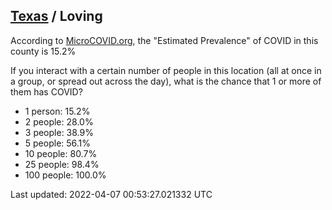 
## [Texas](/united-states/texas) / Loving

According to [MicroCOVID.org](http://microcovid.org),
the "Estimated Prevalence" of COVID in this county is 15.2%

If you interact with a certain number of people in this location
(all at once in a group, or spread out across the day), what is the chance that
1 or more of them has COVID?

- 1 person: 15.2%
- 2 people: 28.0%
- 3 people: 38.9%
- 5 people: 56.1%
- 10 people: 80.7%
- 25 people: 98.4%
- 100 people: 100.0%

Last updated: 2022-04-07 00:53:27.021332 UTC
